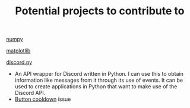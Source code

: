 <h1 align="center"> Potential projects to contribute to</h1>

</br>

<a href="https://github.com/numpy/numpy/issues" target="_blank" rel="noreferrer">numpy</a>

<a href="https://github.com/matplotlib/matplotlib/issues" target="_blank" rel="noreferrer">matplotlib</a>

<a href="https://github.com/Rapptz/discord.py/issues" target="_blank" rel="noreferrer">discord.py</a>

- An API wrapper for Discord written in Python. I can use this to obtain information like messages from it through its use of events. It can be used to create applications in Python that want to make use of the Discord API.
- <a href="https://github.com/Rapptz/discord.py/issues/7536" target="_blank" rel="noreferrer">Button cooldown</a> issue
